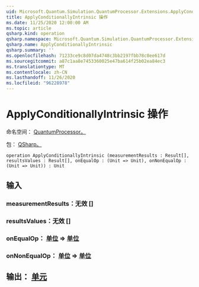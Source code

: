 ```yaml
---
uid: Microsoft.Quantum.Simulation.QuantumProcessor.Extensions.ApplyConditionallyIntrinsic
title: ApplyConditionallyIntrinsic 操作
ms.date: 11/25/2020 12:00:00 AM
ms.topic: article
qsharp.kind: operation
qsharp.namespace: Microsoft.Quantum.Simulation.QuantumProcessor.Extensions
qsharp.name: ApplyConditionallyIntrinsic
qsharp.summary: ''
ms.openlocfilehash: 71233ce9c8d07da4748c3bb2197fbb78c8ee617d
ms.sourcegitcommit: a87c1aa8e7453360025e47ba614f25b02ea84ec3
ms.translationtype: MT
ms.contentlocale: zh-CN
ms.lasthandoff: 11/26/2020
ms.locfileid: "96228978"
---
```

# <a name="applyconditionallyintrinsic-operation"></a>ApplyConditionallyIntrinsic 操作

命名空间： [QuantumProcessor。](xref:Microsoft.Quantum.Simulation.QuantumProcessor.Extensions)

包： [QSharp。](https://nuget.org/packages/Microsoft.Quantum.QSharp.Core)




```qsharp
operation ApplyConditionallyIntrinsic (measurementResults : Result[], resultsValues : Result[], onEqualOp : (Unit => Unit), onNonEqualOp : (Unit => Unit)) : Unit
```


## <a name="input"></a>输入

### <a name="measurementresults--__invalidresult__"></a>measurementResults：__无效 <Result>__[]




### <a name="resultsvalues--__invalidresult__"></a>resultsValues：__无效 <Result>__[]




### <a name="onequalop--unit--unit"></a>onEqualOp： [单位](xref:microsoft.quantum.lang-ref.unit) => [单位](xref:microsoft.quantum.lang-ref.unit) 




### <a name="onnonequalop--unit--unit"></a>onNonEqualOp： [单位](xref:microsoft.quantum.lang-ref.unit) => [单位](xref:microsoft.quantum.lang-ref.unit) 





## <a name="output--unit"></a>输出： [单元](xref:microsoft.quantum.lang-ref.unit)

